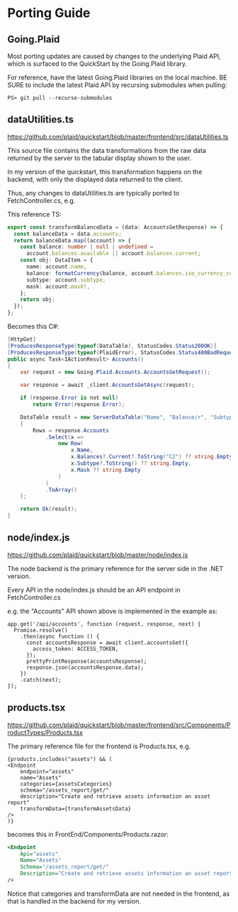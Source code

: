 # Porting Guide

## Going.Plaid

Most porting updates are caused by changes to the underlying Plaid API, which is surfaced
to the QuickStart by the Going.Plaid library.

For reference, have the latest Going.Plaid libraries on the local machine. 
BE SURE to include the latest Plaid API by recursing submodules when pulling:

```
PS> git pull --recurse-submodules
```

## dataUtilities.ts

https://github.com/plaid/quickstart/blob/master/frontend/src/dataUtilities.ts

This source file contains the data transformations from the raw data returned by the server to the tabular display
shown to the user.

In my version of the quickstart, this transformation happens on the backend, with only the displayed data
returned to the client.

Thus, any changes to dataUtilities.ts are typically ported to FetchController.cs, e.g.

This reference TS:

``` ts
export const transformBalanceData = (data: AccountsGetResponse) => {
  const balanceData = data.accounts;
  return balanceData.map((account) => {
    const balance: number | null | undefined =
      account.balances.available || account.balances.current;
    const obj: DataItem = {
      name: account.name,
      balance: formatCurrency(balance, account.balances.iso_currency_code),
      subtype: account.subtype,
      mask: account.mask!,
    };
    return obj;
  });
};
```

Becomes this C#:

``` c#
[HttpGet]
[ProducesResponseType(typeof(DataTable), StatusCodes.Status200OK)]
[ProducesResponseType(typeof(PlaidError), StatusCodes.Status400BadRequest)]
public async Task<IActionResult> Accounts()
{
    var request = new Going.Plaid.Accounts.AccountsGetRequest();

    var response = await _client.AccountsGetAsync(request);

    if (response.Error is not null)
        return Error(response.Error);

    DataTable result = new ServerDataTable("Name", "Balance/r", "Subtype", "Mask")
    {
        Rows = response.Accounts
            .Select(x =>
                new Row(
                    x.Name,
                    x.Balances?.Current?.ToString("C2") ?? string.Empty,
                    x.Subtype?.ToString() ?? string.Empty,
                    x.Mask ?? string.Empty
                )
            )
            .ToArray()
    };

    return Ok(result);
}

```

## node/index.js

https://github.com/plaid/quickstart/blob/master/node/index.js

The node backend is the primary reference for the server side in the .NET version.

Every API in the node/index.js should be an API endpoint in FetchController.cs

e.g. the "Accounts" API shown above is implemented in the example as:

``` TS
app.get('/api/accounts', function (request, response, next) {
  Promise.resolve()
    .then(async function () {
      const accountsResponse = await client.accountsGet({
        access_token: ACCESS_TOKEN,
      });
      prettyPrintResponse(accountsResponse);
      response.json(accountsResponse.data);
    })
    .catch(next);
});
```

## products.tsx

https://github.com/plaid/quickstart/blob/master/frontend/src/Components/ProductTypes/Products.tsx

The primary reference file for the frontend is Products.tsx, e.g.

``` TS
{products.includes("assets") && (
<Endpoint
    endpoint="assets"
    name="Assets"
    categories={assetsCategories}
    schema="/assets_report/get/"
    description="Create and retrieve assets information an asset report"
    transformData={transformAssetsData}
/>
)}
```

becomes this in FrontEnd/Components/Products.razor:

``` xml
<Endpoint
    Api="assets"
    Name="Assets"
    Schema="/assets_report/get/"
    Description="Create and retrieve assets information an asset report"
/>
```

Notice that categories and transformData are not needed in the frontend, as that is handled in the backend for my version.